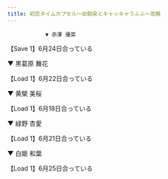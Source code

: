 ```yaml
---
title: 初恋タイムカプセル～幼馴染とキャッキャうふふ～攻略
---
```


                ▼ 赤澤 優菜

【Save 1】6月24日合っている

▼ 黒葛原 舞花

【Load 1】6月22日合っている

▼ 黄檗 美桜

【Load 1】6月18日合っている

▼ 緑野 杏愛

【Load 1】6月21日合っている

▼ 白姫 和葉

【Load 1】6月25日合っている 
              
